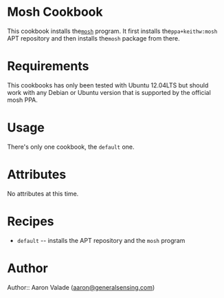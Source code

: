 # Mosh Cookbook
This cookbook installs the[`mosh`](http://mosh.mit.edu) program.  It
first installs the`ppa+keithw:mosh` APT repository and then installs
the`mosh` package from there.

# Requirements
This cookbooks has only been tested with Ubuntu 12.04LTS but should
work with any Debian or Ubuntu version that is supported by the
official mosh PPA.

# Usage
There's only one cookbook, the `default` one.

# Attributes
No attributes at this time.

# Recipes
- `default` -- installs the APT repository and the `mosh` program

# Author

Author:: Aaron Valade (<aaron@generalsensing.com>)
